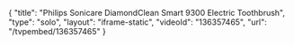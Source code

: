 {
    "title": "Philips Sonicare DiamondClean Smart 9300 Electric Toothbrush",
    "type": "solo",
    "layout": "iframe-static",
    "videoId": "136357465",
    "url": "\/tvpembed\/136357465"
}